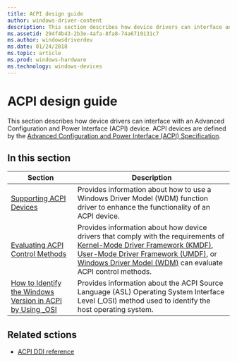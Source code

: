 ```yaml
---
title: ACPI design guide
author: windows-driver-content
description: This section describes how device drivers can interface an Advanced Configuration and Power Interface (ACPI) device. ACPI devices are defined by the Advanced Configuration and Power Interface (ACPI) Specification.
ms.assetid: 294f4b43-2b3e-4afa-8fa8-74a6719131c7
ms.author: windowsdriverdev
ms.date: 01/24/2018
ms.topic: article
ms.prod: windows-hardware
ms.technology: windows-devices
---
```


# ACPI design guide


This section describes how device drivers can interface with an Advanced Configuration and Power Interface (ACPI) device. 
ACPI devices are defined by the [Advanced Configuration and Power Interface (ACPI) Specification](https://go.microsoft.com/fwlink/p/?linkid=866846).

## In this section


| Section | Description |
| --- | --- |
| [Supporting ACPI Devices](supporting-acpi-devices.md) | Provides information about how to use a Windows Driver Model (WDM) function driver to enhance the functionality of an ACPI device. |
| [Evaluating ACPI Control Methods](evaluating-acpi-control-methods.md) | Provides information about how device drivers that comply with the requirements of [Kernel-Mode Driver Framework (KMDF)](https://docs.microsoft.com/windows-hardware/drivers/kernel), [User-Mode Driver Framework (UMDF)](https://docs.microsoft.com/windows-hardware/drivers/wdf/getting-started-with-umdf-version-2), or [Windows Driver Model (WDM)](https://docs.microsoft.com/windows-hardware/drivers/kernel/windows-driver-model) can evaluate ACPI control methods. |
| [How to Identify the Windows Version in ACPI by Using _OSI](winacpi-osi.md) | Provides information about the ACPI Source Language (ASL) Operating System Interface Level (\_OSI) method used to identify the host operating system. |


## Related sctions

-   [ACPI DDI reference](https://docs.microsoft.com/windows-hardware/drivers/ddi/content/_acpi)

 



